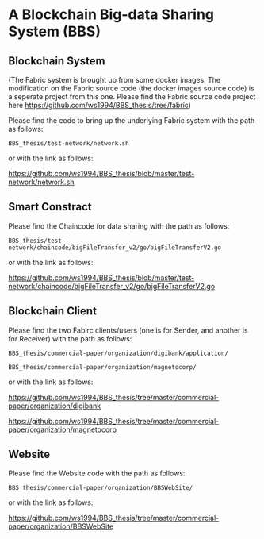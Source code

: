 # A Blockchain Big-data Sharing System (BBS)

## Blockchain System

(The Fabric system is brought up from some docker images. The modification on the Fabric source code (the docker images source code) is a seperate project from this one. Please find the Fabric source code project here https://github.com/ws1994/BBS_thesis/tree/fabric)

Please find the code to bring up the underlying Fabric system with the path as follows:

```
BBS_thesis/test-network/network.sh
```

or with the link as follows:

https://github.com/ws1994/BBS_thesis/blob/master/test-network/network.sh


## Smart Constract

Please find the Chaincode for data sharing with the path as follows:

```
BBS_thesis/test-network/chaincode/bigFileTransfer_v2/go/bigFileTransferV2.go 
```

or with the link as follows:

https://github.com/ws1994/BBS_thesis/blob/master/test-network/chaincode/bigFileTransfer_v2/go/bigFileTransferV2.go

## Blockchain Client

Please find the two Fabirc clients/users (one is for Sender, and another is for Receiver) with the path as follows:

```
BBS_thesis/commercial-paper/organization/digibank/application/
```
```
BBS_thesis/commercial-paper/organization/magnetocorp/
```

or with the link as follows:

https://github.com/ws1994/BBS_thesis/tree/master/commercial-paper/organization/digibank

https://github.com/ws1994/BBS_thesis/tree/master/commercial-paper/organization/magnetocorp

## Website

Please find the Website code with the path as follows:

```
BBS_thesis/commercial-paper/organization/BBSWebSite/
```

or with the link as follows:

https://github.com/ws1994/BBS_thesis/tree/master/commercial-paper/organization/BBSWebSite







